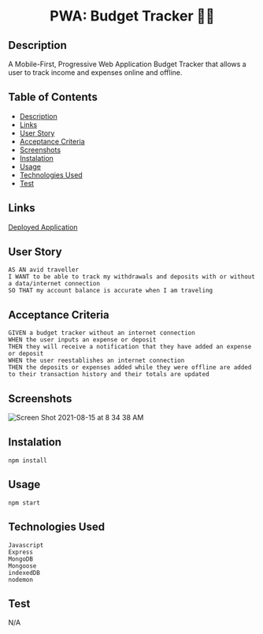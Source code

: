  <h1 align="center"> PWA: Budget Tracker 🙋‍♀️ </h1>
 
## Description

A Mobile-First, Progressive Web Application Budget Tracker that allows a user to track income and expenses online and offline.

## Table of Contents
- [Description](#Description)
- [Links](#Links) 
- [User Story](#Userstory) 
- [Acceptance Criteria](Acceptancecriteria)
- [Screenshots](#Screenshots)
- [Instalation](#Instalation)
- [Usage](#Usage)
- [Technologies Used](#TechnologiesUsed)
- [Test](#Test)

## Links

[Deployed Application](https://cryptic-escarpment-79672.herokuapp.com/)

## User Story
```
AS AN avid traveller
I WANT to be able to track my withdrawals and deposits with or without a data/internet connection
SO THAT my account balance is accurate when I am traveling
```

## Acceptance Criteria 
```
GIVEN a budget tracker without an internet connection
WHEN the user inputs an expense or deposit
THEN they will receive a notification that they have added an expense or deposit
WHEN the user reestablishes an internet connection
THEN the deposits or expenses added while they were offline are added to their transaction history and their totals are updated
```


## Screenshots
![Screen Shot 2021-08-15 at 8 34 38 AM](https://user-images.githubusercontent.com/79331882/129479155-de341d1e-33ef-4248-a737-4e3e07e3b643.png)

## Instalation 
`npm install`

## Usage 
`npm start`

## Technologies Used
```
Javascript
Express
MongoDB
Mongoose
indexedDB
nodemon
```

## Test
N/A
